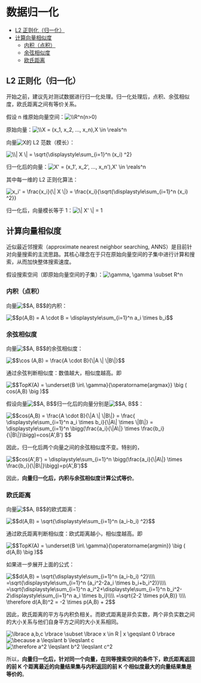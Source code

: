 # 数据归一化

  * [L2 正则化（归一化）](#l2-正则化归一化)
  * [计算向量相似度](#计算向量相似度)
    + [内积（点积）](#内积点积)
    + [余弦相似度](#余弦相似度)
    + [欧氏距离](#欧氏距离)

## L2 正则化（归一化）

开始之前，建议先对测试数据进行归一化处理。归一化处理后，点积、余弦相似度，欧氏距离之间有等价关系。

假设 n 维原始向量空间：<img src="http://latex.codecogs.com/gif.latex?\\R^n(n>0)" title="\\R^n(n>0)" />

原始向量：<img src="http://latex.codecogs.com/gif.latex?\\X&space;=&space;(x_1,&space;x_2,&space;...,&space;x_n),X&space;\in&space;\reals^n" title="\\X = (x_1, x_2, ..., x_n),X \in \reals^n" />

向量<img src="http://latex.codecogs.com/gif.latex?X" title="X" />的 L2 范数（模长）：

<img src="http://latex.codecogs.com/gif.latex?\\\|&space;X&space;\|&space;=&space;\sqrt{\displaystyle\sum_{i=1}^n&space;(x_i)&space;^2}" title="\\| X \| = \sqrt{\displaystyle\sum_{i=1}^n (x_i) ^2}" />

归一化后的向量：<img src="http://latex.codecogs.com/gif.latex?X'&space;=&space;(x_1',&space;x_2',&space;...,&space;x_n'),X'&space;\in&space;\reals^n" title="X' = (x_1', x_2', ..., x_n'),X' \in \reals^n" />

其中每一维的 L2 正则化算法：

<img src="http://latex.codecogs.com/gif.latex?x_i'&space;=&space;\frac{x_i}{\|&space;X&space;\|}&space;=&space;\frac{x_i}{\sqrt{\displaystyle\sum_{i=1}^n&space;(x_i)&space;^2}}" title="x_i' = \frac{x_i}{\| X \|} = \frac{x_i}{\sqrt{\displaystyle\sum_{i=1}^n (x_i) ^2}}" />

归一化后，向量模长等于 1：<img src="http://latex.codecogs.com/gif.latex?\|&space;X'&space;\|&space;=&space;1" title="\| X' \| = 1" />



## 计算向量相似度

近似最近邻搜索（approximate nearest neighbor searching, ANNS）是目前针对向量搜索的主流思路。其核心理念在于只在原始向量空间的子集中进行计算和搜索，从而加快整体搜索速度。

假设搜索空间（即原始向量空间的子集）：<img src="http://latex.codecogs.com/gif.latex?\gamma,&space;\gamma&space;\subset&space;R^n" title="\gamma, \gamma \subset R^n" />



### 内积（点积）

向量<img src="http://latex.codecogs.com/gif.latex?$$A,&space;B$$" title="$$A, B$$" />的内积：

<img src="http://latex.codecogs.com/gif.latex?$$p(A,B)&space;=&space;A&space;\cdot&space;B&space;=&space;\displaystyle\sum_{i=1}^n&space;a_i&space;\times&space;b_i$$" title="$$p(A,B) = A \cdot B = \displaystyle\sum_{i=1}^n a_i \times b_i$$" />



### 余弦相似度

向量<img src="http://latex.codecogs.com/gif.latex?$$A,&space;B$$" title="$$A, B$$" />的余弦相似度：

<img src="http://latex.codecogs.com/gif.latex?$$\cos&space;(A,B)&space;=&space;\frac{A&space;\cdot&space;B}{\|A&space;\|&space;\|B\|}$$" title="$$\cos (A,B) = \frac{A \cdot B}{\|A \| \|B\|}$$" />

通过余弦判断相似度：数值越大，相似度越高。即

 <img src="http://latex.codecogs.com/gif.latex?$$TopK(A)&space;=&space;\underset{B&space;\in\&space;\gamma}{\operatorname{argmax}}&space;\big&space;(&space;cos(A,B)&space;\big&space;)$$" title="$$TopK(A) = \underset{B \in\ \gamma}{\operatorname{argmax}} \big ( cos(A,B) \big )$$" />

假设向量<img src="http://latex.codecogs.com/gif.latex?$$A,&space;B$$" title="$$A, B$$" />归一化后的向量分别是<img src="http://latex.codecogs.com/gif.latex?$$A',&space;B'$$" title="$$A, B$$" />：

<img src="http://latex.codecogs.com/gif.latex?$$cos(A,B)&space;=&space;\frac{A&space;\cdot&space;B}{\|A&space;\|&space;\|B\|}&space;=&space;\frac{&space;\displaystyle\sum_{i=1}^n&space;a_i&space;\times&space;b_i}{\|A\|&space;\times&space;\|B\|}&space;=&space;\displaystyle\sum_{i=1}^n&space;\bigg(\frac{a_i}{\|A\|}&space;\times&space;\frac{b_i}{\|B\|}\bigg)=cos(A',B')&space;$$" title="$$cos(A,B) = \frac{A \cdot B}{\|A \| \|B\|} = \frac{ \displaystyle\sum_{i=1}^n a_i \times b_i}{\|A\| \times \|B\|} = \displaystyle\sum_{i=1}^n \bigg(\frac{a_i}{\|A\|} \times \frac{b_i}{\|B\|}\bigg)=cos(A',B') $$" />

因此，归一化后两个向量之间的余弦相似度不变。特别的，

<img src="http://latex.codecogs.com/gif.latex?$$cos(A',B')&space;=&space;\displaystyle\sum_{i=1}^n&space;\bigg(\frac{a_i}{\|A\|}&space;\times&space;\frac{b_i}{\|B\|}\bigg)=p(A',B')$$" title="$$cos(A',B') = \displaystyle\sum_{i=1}^n \bigg(\frac{a_i}{\|A\|} \times \frac{b_i}{\|B\|}\bigg)=p(A',B')$$" />


因此，**向量归一化后，内积与余弦相似度计算公式等价**。



### 欧氏距离

向量<img src="http://latex.codecogs.com/gif.latex?$$A,&space;B$$" title="$$A, B$$" />的欧式距离：

<img src="http://latex.codecogs.com/gif.latex?$$d(A,B)&space;=&space;\sqrt{\displaystyle\sum_{i=1}^n&space;(a_i-b_i)&space;^2}$$" title="$$d(A,B) = \sqrt{\displaystyle\sum_{i=1}^n (a_i-b_i) ^2}$$" />

通过欧氏距离判断相似度：欧式距离越小，相似度越高。即

<img src="http://latex.codecogs.com/gif.latex?$$TopK(A)&space;=&space;\underset{B&space;\in\&space;\gamma}{\operatorname{argmin}}&space;\big&space;(&space;d(A,B)&space;\big&space;)$$" title="$$TopK(A) = \underset{B \in\ \gamma}{\operatorname{argmin}} \big ( d(A,B) \big )$$" />

如果进一步展开上面的公式：

<img src="http://latex.codecogs.com/gif.latex?$$d(A,B)&space;=&space;\sqrt{\displaystyle\sum_{i=1}^n&space;(a_i-b_i)&space;^2}\\\\&space;=\sqrt{\displaystyle\sum_{i=1}^n&space;(a_i^2-2a_i&space;\times&space;b_i&plus;b_i^2)}\\\\&space;=\sqrt{\displaystyle\sum_{i=1}^n&space;a_i^2&plus;\displaystyle\sum_{i=1}^n&space;b_i^2-2\displaystyle\sum_{i=1}^n&space;a_i&space;\times&space;b_i}\\\\&space;=\sqrt{2-2&space;\times&space;p(A,B)}&space;\\\\&space;\therefore&space;d(A,B)^2&space;=&space;-2&space;\times&space;p(A,B)&space;&plus;&space;2$$" title="$$d(A,B) = \sqrt{\displaystyle\sum_{i=1}^n (a_i-b_i) ^2}\\\\ =\sqrt{\displaystyle\sum_{i=1}^n (a_i^2-2a_i \times b_i+b_i^2)}\\\\ =\sqrt{\displaystyle\sum_{i=1}^n a_i^2+\displaystyle\sum_{i=1}^n b_i^2-2\displaystyle\sum_{i=1}^n a_i \times b_i}\\\\ =\sqrt{2-2 \times p(A,B)} \\\\ \therefore d(A,B)^2 = -2 \times p(A,B) + 2$$" />

因此，欧氏距离的平方与内积负相关。而欧式距离是非负实数，两个非负实数之间的大小关系与他们自身平方之间的大小关系相同。

<img src="http://latex.codecogs.com/gif.latex?\lbrace&space;a,b,c&space;\rbrace&space;\subset&space;\lbrace&space;x&space;\in&space;R&space;|&space;x&space;\geqslant&space;0&space;\rbrace" title="\lbrace a,b,c \rbrace \subset \lbrace x \in R | x \geqslant 0 \rbrace" />

<img src="http://latex.codecogs.com/gif.latex?\because&space;a&space;\leqslant&space;b&space;\leqslant&space;c" title="\because a \leqslant b \leqslant c" />

<img src="http://latex.codecogs.com/gif.latex?\therefore&space;a^2&space;\leqslant&space;b^2&space;\leqslant&space;c^2" title="\therefore a^2 \leqslant b^2 \leqslant c^2" />

所以，**向量归一化后，针对同一个向量，在同等搜索空间的条件下，欧氏距离返回的前 K 个距离最近的向量结果集与内积返回的前 K 个相似度最大的向量结果集是等价的**。
